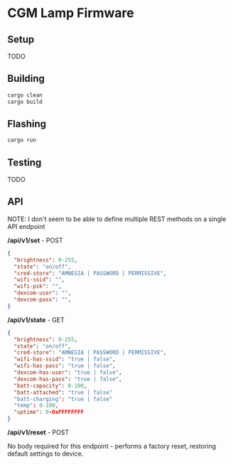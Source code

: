 # CGM Lamp Firmware

## Setup

TODO

## Building

```bash
cargo clean
cargo build
```

## Flashing

```bash
cargo run
```

## Testing

TODO

## API

NOTE: I don't seem to be able to define multiple REST methods on a single API endpoint

**/api/v1/set** - POST

```json
{
  "brightness": 0-255,
  "state": "on/off",
  "cred-store": "AMNESIA | PASSWORD | PERMISSIVE",
  "wifi-ssid": "",
  "wifi-psk": "",
  "dexcom-user": "",
  "dexcom-pass": "",
}
```

**/api/v1/state** - GET

```json
{
  "brightness": 0-255,
  "state": "on/off",
  "cred-store": "AMNESIA | PASSWORD | PERMISSIVE",
  "wifi-has-ssid": "true | false",
  "wifi-has-pass": "true | false",
  "dexcom-has-user": "true | false",
  "dexcom-has-pass": "true | false",
  "batt-capacity": 0-100,
  "batt-attached": "true | false"
  "batt-charging": "true | false"
  "temp": 0-100,
  "uptime": 0-0xFFFFFFFF
}
```

**/api/v1/reset** - POST

No body required for this endpoint - performs a factory reset, restoring default
settings to device.
